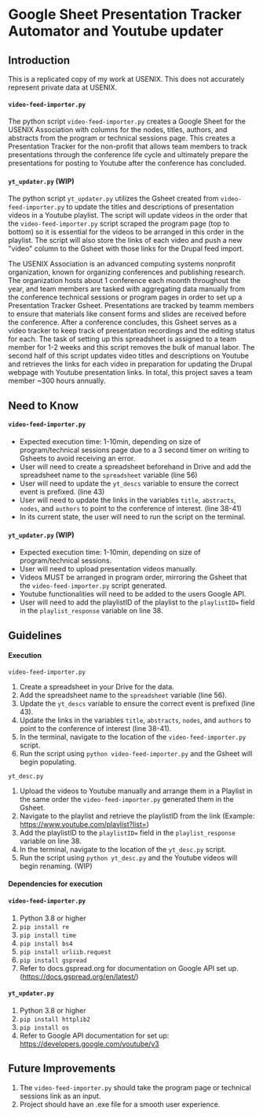 # Google Sheet Presentation Tracker Automator and Youtube updater

## Introduction
This is a replicated copy of my work at USENIX. This does not accurately represent private data at USENIX.
#### `video-feed-importer.py`
The python script `video-feed-importer.py` creates a Google Sheet for the USENIX Association with columns for the nodes, titles, authors, and abstracts from the program or technical sessions page. This creates a Presentation Tracker for the non-profit that allows team members to track presentations through the conference life cycle and ultimately prepare the presentations for posting to Youtube after the conference has concluded.

#### `yt_updater.py` (WIP)
The python script `yt_updater.py` utilizes the Gsheet created from `video-feed-importer.py` to update the titles and descriptions of presentation videos in a Youtube playlist. The script will update videos in the order that the `video-feed-importer.py` script scraped the program page (top to bottom) so it is essential for the videos to be arranged in this order in the playlist. The script will also store the links of each video and push a new "video" column to the Gsheet with those links for the Drupal feed import.

The USENIX Association is an advanced computing systems nonprofit organization, known for organizing conferences and publishing research. The organization hosts about 1 conference each moonth throughout the year, and team members are tasked with aggregating data manually from the conference technical sessions or program pages in order to set up a Presentation Tracker Gsheet. Presentations are tracked by teamm members to ensure that materials like consent forms and slides are received before the conference. After a conference concludes, this Gsheet serves as a video tracker to keep track of presentation recordings and the editing status for each. The task of setting up this spreadsheet is assigned to a team member for 1-2 weeks and this script removes the bulk of manual labor. The second half of this script updates video titles and descriptions on Youtube and retrieves the links for each video in preparation for updating the Drupal webpage with Youtube presentation links. In total, this project saves a team member ~300 hours annually.

## Need to Know

#### `video-feed-importer.py`
- Expected execution time: 1-10min, depending on size of program/technical sessions page due to a 3 second timer on writing to Gsheets to avoid receiving an error.
- User will need to create a spreadsheet beforehand in Drive and add the spreadsheet name to the `spreadsheet` variable (line 56)
- User will need to update the `yt_descs` variable to ensure the correct event is prefixed. (line 43)
- User will need to update the links in the variables `title`, `abstracts`, `nodes`, and `authors` to point to the conference of interest. (line 38-41)
- In its current state, the user will need to run the script on the terminal.

#### `yt_updater.py` (WIP)
- Expected execution time: 1-10min, depending on size of program/technical sessions.
- User will need to upload presentation videos manually.
- Videos MUST be arranged in program order, mirroring the Gsheet that the `video-feed-importer.py` script generated. 
- Youtube functionalities will need to be added to the users Google API.
- User will need to add the playlistID of the playlist to the `playlistID=` field in the `playlist_response` variable on line 38.

## Guidelines

#### Execution

`video-feed-importer.py`
1. Create a spreadsheet in your Drive for the data. 
2. Add the spreadsheet name to the `spreadsheet` variable (line 56).
3. Update the `yt_descs` variable to ensure the correct event is prefixed (line 43).
4. Update the links in the variables `title`, `abstracts`, `nodes`, and `authors` to point to the conference of interest (line 38-41).
5. In the terminal, navigate to the location of the `video-feed-importer.py` script.
6. Run the script using `python video-feed-importer.py` and the Gsheet will begin populating.

`yt_desc.py`
1. Upload the videos to Youtube manually and arrange them in a Playlist in the same order the `video-feed-importer.py` generated them in the Gsheet.
2. Navigate to the playlist and retrieve the playlistID from the link (Example: https://www.youtube.com/playlist?list=<playlist ID>)
3. Add the playlistID to the `playlistID=` field in the `playlist_response` variable on line 38.
4. In the terminal, navigate to the location of the `yt_desc.py` script.
5. Run the script using `python yt_desc.py` and the Youtube videos will begin renaming. (WIP) 


#### Dependencies for execution

#### `video-feed-importer.py`
1. Python 3.8 or higher
2. `pip install re`
3. `pip install time`
4. `pip install bs4`
5. `pip install urliib.request`
6. `pip install gspread`
7. Refer to docs.gspread.org for documentation on Google API set up. (https://docs.gspread.org/en/latest/)

#### `yt_updater.py`
1. Python 3.8 or higher
2. `pip install httplib2`
3. `pip install os`
4. Refer to Google API documentation for set up: https://developers.google.com/youtube/v3

## Future Improvements
1. The `video-feed-importer.py` should take the program page or technical sessions link as an input.
2. Project should have an .exe file for a smooth user experience.
